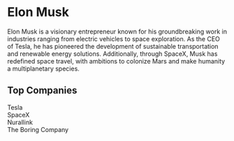 # Elon Musk
Elon Musk is a visionary entrepreneur known for his groundbreaking work in industries ranging from electric vehicles to space exploration. 
As the CEO of Tesla, he has pioneered the development of sustainable transportation and renewable energy solutions. 
Additionally, through SpaceX, Musk has redefined space travel, with ambitions to colonize Mars and make humanity a multiplanetary species.

## Top Companies
Tesla <br>
SpaceX <br>
Nurallink <br>
The Boring Company <br>
